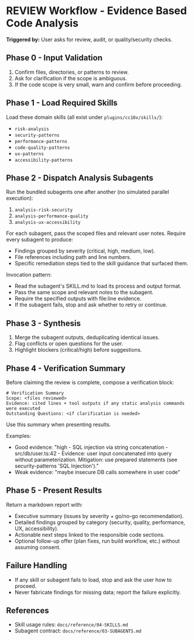 # REVIEW Workflow - Evidence Based Code Analysis

**Triggered by:** User asks for review, audit, or quality/security checks.

## Phase 0 - Input Validation
1. Confirm files, directories, or patterns to review.
2. Ask for clarification if the scope is ambiguous.
3. If the code scope is very small, warn and confirm before proceeding.

## Phase 1 - Load Required Skills
Load these domain skills (all exist under `plugins/cc10x/skills/`):
- `risk-analysis`
- `security-patterns`
- `performance-patterns`
- `code-quality-patterns`
- `ux-patterns`
- `accessibility-patterns`

## Phase 2 - Dispatch Analysis Subagents
Run the bundled subagents one after another (no simulated parallel execution):
1. `analysis-risk-security`
2. `analysis-performance-quality`
3. `analysis-ux-accessibility`

For each subagent, pass the scoped files and relevant user notes. Require every subagent to produce:
- Findings grouped by severity (critical, high, medium, low).
- File references including path and line numbers.
- Specific remediation steps tied to the skill guidance that surfaced them.

Invocation pattern:
- Read the subagent's SKILL.md to load its process and output format.
- Pass the same scope and relevant notes to the subagent.
- Require the specified outputs with file:line evidence.
- If the subagent fails, stop and ask whether to retry or continue.

## Phase 3 - Synthesis
1. Merge the subagent outputs, deduplicating identical issues.
2. Flag conflicts or open questions for the user.
3. Highlight blockers (critical/high) before suggestions.

## Phase 4 - Verification Summary
Before claiming the review is complete, compose a verification block:
```
# Verification Summary
Scope: <files reviewed>
Evidence: cited lines + tool outputs if any static analysis commands were executed
Outstanding Questions: <if clarification is needed>
```
Use this summary when presenting results.

Examples:
- Good evidence: "high - SQL injection via string concatenation - src/db/user.ts:42 - Evidence: user input concatenated into query without parameterization. Mitigation: use prepared statements (see security-patterns 'SQL Injection')."
- Weak evidence: "maybe insecure DB calls somewhere in user code"

## Phase 5 - Present Results
Return a markdown report with:
- Executive summary (issues by severity + go/no-go recommendation).
- Detailed findings grouped by category (security, quality, performance, UX, accessibility).
- Actionable next steps linked to the responsible code sections.
- Optional follow-up offer (plan fixes, run build workflow, etc.) without assuming consent.

## Failure Handling
- If any skill or subagent fails to load, stop and ask the user how to proceed.
- Never fabricate findings for missing data; report the failure explicitly.

## References
- Skill usage rules: `docs/reference/04-SKILLS.md`
- Subagent contract: `docs/reference/03-SUBAGENTS.md`
